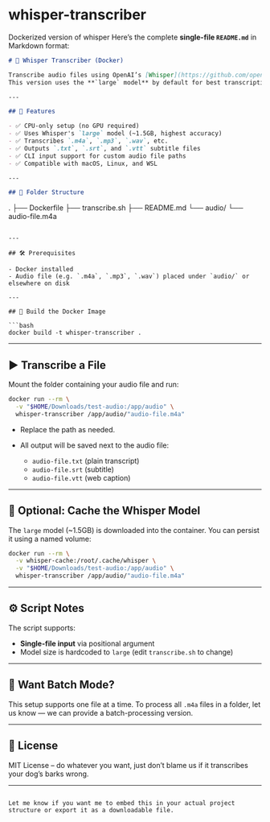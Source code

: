 # whisper-transcriber
Dockerized version of whisper
Here’s the complete **single-file `README.md`** in Markdown format:

```markdown
# 🐳 Whisper Transcriber (Docker)

Transcribe audio files using OpenAI’s [Whisper](https://github.com/openai/whisper) model inside a Docker container.  
This version uses the **`large` model** by default for best transcription accuracy and supports single-file input.

---

## 🚀 Features

- ✅ CPU-only setup (no GPU required)
- ✅ Uses Whisper's `large` model (~1.5GB, highest accuracy)
- ✅ Transcribes `.m4a`, `.mp3`, `.wav`, etc.
- ✅ Outputs `.txt`, `.srt`, and `.vtt` subtitle files
- ✅ CLI input support for custom audio file paths
- ✅ Compatible with macOS, Linux, and WSL

---

## 📁 Folder Structure

```

.
├── Dockerfile
├── transcribe.sh
├── README.md
└── audio/
└── audio-file.m4a

````

---

## 🛠️ Prerequisites

- Docker installed
- Audio file (e.g. `.m4a`, `.mp3`, `.wav`) placed under `audio/` or elsewhere on disk

---

## 🧱 Build the Docker Image

```bash
docker build -t whisper-transcriber .
````

---

## ▶️ Transcribe a File

Mount the folder containing your audio file and run:

```bash
docker run --rm \
  -v "$HOME/Downloads/test-audio:/app/audio" \
  whisper-transcriber /app/audio/"audio-file.m4a"
```

* Replace the path as needed.
* All output will be saved next to the audio file:

  * `audio-file.txt` (plain transcript)
  * `audio-file.srt` (subtitle)
  * `audio-file.vtt` (web caption)

---

## 💾 Optional: Cache the Whisper Model

The `large` model (\~1.5GB) is downloaded into the container. You can persist it using a named volume:

```bash
docker run --rm \
  -v whisper-cache:/root/.cache/whisper \
  -v "$HOME/Downloads/test-audio:/app/audio" \
  whisper-transcriber /app/audio/"audio-file.m4a"
```

---

## ⚙️ Script Notes

The script supports:

* **Single-file input** via positional argument
* Model size is hardcoded to `large` (edit `transcribe.sh` to change)

---

## 🧪 Want Batch Mode?

This setup supports one file at a time. To process all `.m4a` files in a folder, let us know — we can provide a batch-processing version.

---

## 📃 License

MIT License – do whatever you want, just don’t blame us if it transcribes your dog’s barks wrong.

---

```

Let me know if you want me to embed this in your actual project structure or export it as a downloadable file.
```
